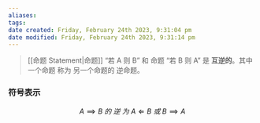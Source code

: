 ```yaml
---
aliases: 
tags: 
date created: Friday, February 24th 2023, 9:31:04 pm
date modified: Friday, February 24th 2023, 9:31:14 pm
---
```


> [[命题 Statement|命题]] “若 A 则 B” 和 命题 “若 B 则 A” 是 **互逆的**。其中一个命题 称为 另一个命题的 逆命题。

### 符号表示
 $$ A \implies B\ 的\ 逆\ 为\ A \Longleftarrow B\ 或\ B \implies A $$ 